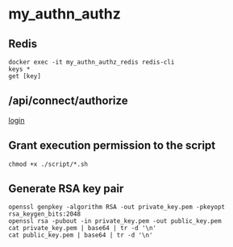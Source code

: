 # my_authn_authz

## Redis
```
docker exec -it my_authn_authz_redis redis-cli
keys *
get [key]
```

## /api/connect/authorize
[login](http://localhost:8080/api/connect/authorize?response_type=code&client_id=a74983c2-c578-41fd-993b-9e4716d244ac&redirect_uri=http://localhost:3000/api/auth/callback&scope=images.read%20images.create%20images.update%20images.delete&state=xyz&nonce=abc123)

## Grant execution permission to the script
```
chmod +x ./script/*.sh
```

## Generate RSA key pair
```
openssl genpkey -algorithm RSA -out private_key.pem -pkeyopt rsa_keygen_bits:2048
openssl rsa -pubout -in private_key.pem -out public_key.pem
cat private_key.pem | base64 | tr -d '\n'
cat public_key.pem | base64 | tr -d '\n'
```